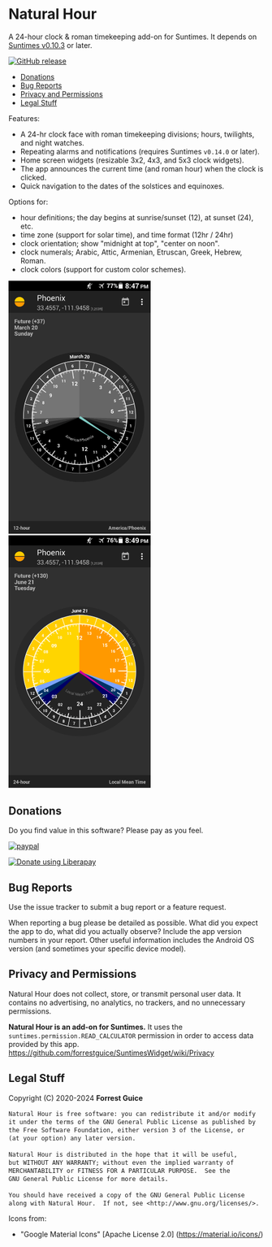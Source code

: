 # Natural Hour
A 24-hour clock &amp; roman timekeeping add-on for Suntimes. It depends on [Suntimes v0.10.3](https://f-droid.org/en/packages/com.forrestguice.suntimeswidget/) or later.

[![GitHub release](https://img.shields.io/github/release/forrestguice/NaturalHour.svg)](https://github.com/forrestguice/NaturalHour/releases)

* [Donations](#donations)
* [Bug Reports](#bug-reports)
* [Privacy and Permissions](#privacy-and-permissions)
* [Legal Stuff](#legal-stuff)

Features:
* A 24-hr clock face with roman timekeeping divisions; hours, twilights, and night watches.
* Repeating alarms and notifications (requires Suntimes `v0.14.0` or later).
* Home screen widgets (resizable 3x2, 4x3, and 5x3 clock widgets).
* The app announces the current time (and roman hour) when the clock is clicked.
* Quick navigation to the dates of the solstices and equinoxes.

Options for:
* hour definitions; the day begins at sunrise/sunset (12), at sunset (24), etc.
* time zone (support for solar time), and time format (12hr / 24hr)
* clock orientation; show "midnight at top", "center on noon".
* clock numerals; Arabic, Attic, Armenian, Etruscan, Greek, Hebrew, Roman.
* clock colors (support for custom color schemes).

<img alt="screenshot1" src='fastlane/metadata/android/en-US/images/phoneScreenshots/1.png' width="280px" /> <img alt="screenshot2" src='fastlane/metadata/android/en-US/images/phoneScreenshots/2.png' width="280px" />

## Donations ##
Do you find value in this software? Please pay as you feel.

[![paypal](https://www.paypalobjects.com/webstatic/en_US/i/btn/png/silver-rect-paypal-26px.png)](https://www.paypal.com/cgi-bin/webscr?cmd=_s-xclick&hosted_button_id=NZJ5FJBCKY6K2)

<noscript><a href="https://liberapay.com/forrestguice/donate"><img alt="Donate using Liberapay" src="https://liberapay.com/assets/widgets/donate.svg"></a></noscript>


## Bug Reports ##
Use the issue tracker to submit a bug report or a feature request.

When reporting a bug please be detailed as possible. What did you expect the app to do, what did you actually observe? Include the app version numbers in your report. Other useful information includes the Android OS version (and sometimes your specific device model).

## Privacy and Permissions ##
Natural Hour does not collect, store, or transmit personal user data. It contains no advertising, no analytics, no trackers, and no unnecessary permissions.

__Natural Hour is an add-on for Suntimes.__ It uses the `suntimes.permission.READ_CALCULATOR` permission in order to access data provided by this app. https://github.com/forrestguice/SuntimesWidget/wiki/Privacy

## Legal Stuff
Copyright (C) 2020-2024 **Forrest Guice**
```
Natural Hour is free software: you can redistribute it and/or modify
it under the terms of the GNU General Public License as published by
the Free Software Foundation, either version 3 of the License, or
(at your option) any later version.

Natural Hour is distributed in the hope that it will be useful,
but WITHOUT ANY WARRANTY; without even the implied warranty of
MERCHANTABILITY or FITNESS FOR A PARTICULAR PURPOSE.  See the
GNU General Public License for more details.

You should have received a copy of the GNU General Public License
along with Natural Hour.  If not, see <http://www.gnu.org/licenses/>.
```

Icons from:
* "Google Material Icons" [Apache License 2.0] (https://material.io/icons/)
